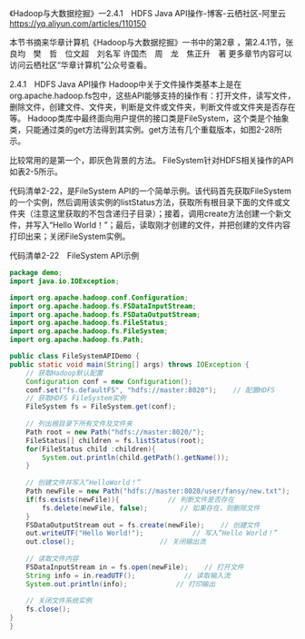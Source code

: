 《Hadoop与大数据挖掘》一2.4.1　HDFS Java API操作-博客-云栖社区-阿里云 https://yq.aliyun.com/articles/110150

本节书摘来华章计算机《Hadoop与大数据挖掘》一书中的第2章 ，第2.4.1节，张良均　樊　哲　位文超　刘名军 许国杰　周　龙　焦正升　著 更多章节内容可以访问云栖社区“华章计算机”公众号查看。

2.4.1　HDFS Java API操作
Hadoop中关于文件操作类基本上是在org.apache.hadoop.fs包中，这些API能够支持的操作有：打开文件，读写文件，删除文件，创建文件、文件夹，判断是文件或文件夹，判断文件或文件夹是否存在等。
Hadoop类库中最终面向用户提供的接口类是FileSystem，这个类是个抽象类，只能通过类的get方法得到其实例。get方法有几个重载版本，如图2-28所示。

比较常用的是第一个，即灰色背景的方法。
FileSystem针对HDFS相关操作的API如表2-5所示。

代码清单2-22，是FileSystem API的一个简单示例。该代码首先获取FileSystem的一个实例，然后调用该实例的listStatus方法，获取所有根目录下面的文件或文件夹（注意这里获取的不包含递归子目录）；接着，调用create方法创建一个新文件，并写入“Hello World！”；最后，读取刚才创建的文件，并把创建的文件内容打印出来；关闭FileSystem实例。

代码清单2-22　FileSystem API示例
```java
package demo;
import java.io.IOException;

import org.apache.hadoop.conf.Configuration;
import org.apache.hadoop.fs.FSDataInputStream;
import org.apache.hadoop.fs.FSDataOutputStream;
import org.apache.hadoop.fs.FileStatus;
import org.apache.hadoop.fs.FileSystem;
import org.apache.hadoop.fs.Path;

public class FileSystemAPIDemo {
public static void main(String[] args) throws IOException {
    // 获取Hadoop默认配置
    Configuration conf = new Configuration();
    conf.set("fs.defaultFS", "hdfs://master:8020");    // 配置HDFS
    // 获取HDFS FileSystem实例
    FileSystem fs = FileSystem.get(conf);
    
    // 列出根目录下所有文件及文件夹
    Path root = new Path("hdfs://master:8020/");
    FileStatus[] children = fs.listStatus(root);
    for(FileStatus child :children){
        System.out.println(child.getPath().getName());
    }
        
    // 创建文件并写入“HelloWorld！”
    Path newFile = new Path("hdfs://master:8020/user/fansy/new.txt");    // 注意路径需要具有写权限
    if(fs.exists(newFile)){            // 判断文件是否存在
        fs.delete(newFile, false);        // 如果存在，则删除文件
    }
    FSDataOutputStream out = fs.create(newFile);    // 创建文件
    out.writeUTF("Hello World!");            // 写入“Hello World！”
    out.close();                     // 关闭输出流
    
    // 读取文件内容
    FSDataInputStream in = fs.open(newFile);    // 打开文件
    String info = in.readUTF();            // 读取输入流
    System.out.println(info);            // 打印输出
    
    // 关闭文件系统实例
    fs.close();
}
}
```
